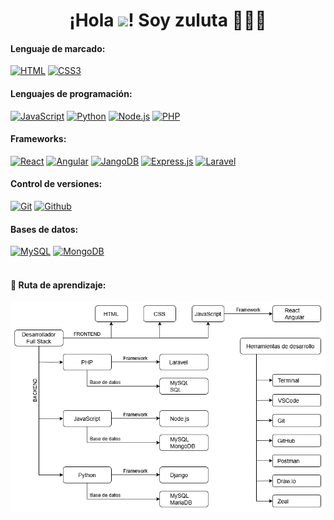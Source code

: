 <h1 align="center"><b>¡Hola <img src="https://media.giphy.com/media/hvRJCLFzcasrR4ia7z/giphy.gif" width="35">! Soy zuluta 👨🏻‍💻</b></h1>

#### Lenguaje de marcado:

[![HTML](https://img.shields.io/badge/html5%20-%23E34F26.svg?&style=for-the-badge&logo=html5&logoColor=white&labelColor=101010)](#)
[![CSS3](https://img.shields.io/badge/css3%20-%231572B6.svg?&style=for-the-badge&logo=css3&logoColor=white&labelColor=101010)](#)

#### Lenguajes de programación:

[![JavaScript](https://img.shields.io/badge/JavaScript-F7DF1E?style=for-the-badge&logo=javascript&logoColor=white&labelColor=101010)](#)
[![Python](https://img.shields.io/badge/python%20-%2314354C.svg?&style=for-the-badge&logo=python&logoColor=white)](#)
[![Node.js](https://img.shields.io/badge/node.js%20-%2343853D.svg?&style=for-the-badge&logo=node.js&logoColor=white&labelColor=101010)](#)
[![PHP](https://img.shields.io/badge/php-%23777BB4.svg?&style=for-the-badge&logo=php&logoColor=white&labelColor=101010)](#)

#### Frameworks:

[![React](https://img.shields.io/badge/react%20-%2320232a.svg?&style=for-the-badge&logo=react&logoColor=%2361DAFB&labelColor=101010)](#)
[![Angular](https://img.shields.io/badge/angular%20-%23DD0031.svg?&style=for-the-badge&logo=angular&logoColor=white&labelColor=101010)](#)
[![JangoDB](https://img.shields.io/badge/django%20-%23092E20.svg?&style=for-the-badge&logo=django&logoColor=white&labelColor=101010)](#)
[![Express.js](https://img.shields.io/badge/express.js%20-%23404d59.svg?&style=for-the-badge&labelColor=101010)](#)
[![Laravel](https://img.shields.io/badge/laravel%20-%23FF2D20.svg?&style=for-the-badge&logo=laravel&logoColor=white&labelColor=101010)](#)

#### Control de versiones:

[![Git](https://img.shields.io/badge/git%20-%23F05033.svg?&style=for-the-badge&logo=git&logoColor=white&labelColor=101010)](#)
[![Github](https://img.shields.io/badge/github%20-%23121011.svg?&style=for-the-badge&logo=github&logoColor=whit&logoColor=white&labelColor=101010)](#)

#### Bases de datos:
[![MySQL](https://img.shields.io/badge/mysql-%2300f.svg?&style=for-the-badge&logo=mysql&logoColor=white&labelColor=101010)](#)
[![MongoDB](https://img.shields.io/badge/MongoDB-%234ea94b.svg?&style=for-the-badge&logo=mongodb&logoColor=white&labelColor=101010)](#)
<br>
<br>

#### 🎯 Ruta de aprendizaje:

![GitHub Image](images/desarrollador_full_stack.png)
